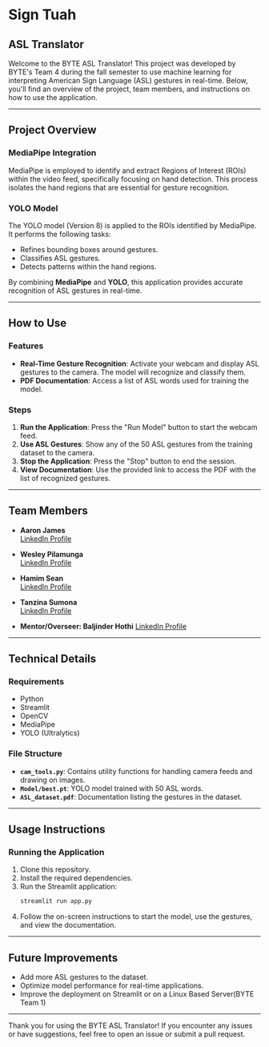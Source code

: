 # Sign Tuah
## ASL Translator


Welcome to the BYTE ASL Translator! This project was developed by BYTE's Team 4 during the fall semester to use machine learning for interpreting American Sign Language (ASL) gestures in real-time. Below, you'll find an overview of the project, team members, and instructions on how to use the application.

---

## **Project Overview**

### **MediaPipe Integration**
MediaPipe is employed to identify and extract Regions of Interest (ROIs) within the video feed, specifically focusing on hand detection. This process isolates the hand regions that are essential for gesture recognition.

### **YOLO Model**
The YOLO model (Version 8) is applied to the ROIs identified by MediaPipe. It performs the following tasks:
- Refines bounding boxes around gestures.
- Classifies ASL gestures.
- Detects patterns within the hand regions.

By combining **MediaPipe** and **YOLO**, this application provides accurate recognition of ASL gestures in real-time.

---

## **How to Use**

### **Features**
- **Real-Time Gesture Recognition**: Activate your webcam and display ASL gestures to the camera. The model will recognize and classify them.
- **PDF Documentation**: Access a list of ASL words used for training the model.

### **Steps**
1. **Run the Application**: Press the "Run Model" button to start the webcam feed.
2. **Use ASL Gestures**: Show any of the 50 ASL gestures from the training dataset to the camera.
3. **Stop the Application**: Press the "Stop" button to end the session.
4. **View Documentation**: Use the provided link to access the PDF with the list of recognized gestures.

---

## **Team Members**
- **Aaron James**  
  [LinkedIn Profile](https://www.linkedin.com/in/jamesa329/?utm_source=share&utm_campaign=share_via&utm_content=profile&utm_medium=android_app)

- **Wesley Pilamunga**  
  [LinkedIn Profile](https://www.linkedin.com/in/wesley-pilamunga-911785295/?utm_source=share&utm_campaign=share_via&utm_content=profile&utm_medium=ios_app)

- **Hamim Sean**  
  [LinkedIn Profile](https://www.linkedin.com/in/hamim-seam-07276128a/)

- **Tanzina Sumona**  
  [LinkedIn Profile](https://www.linkedin.com/in/tanzina-sumona-7aa932225/)

- **Mentor/Overseer: Baljinder Hothi**
  [LinkedIn Profile](https://www.linkedin.com/in/baljinder-hothi/)

---

## **Technical Details**

### **Requirements**
- Python
- Streamlit
- OpenCV
- MediaPipe
- YOLO (Ultralytics)

### **File Structure**
- **`cam_tools.py`**: Contains utility functions for handling camera feeds and drawing on images.
- **`Model/best.pt`**: YOLO model trained with 50 ASL words.
- **`ASL_dataset.pdf`**: Documentation listing the gestures in the dataset.

---

## **Usage Instructions**
### Running the Application
1. Clone this repository.
2. Install the required dependencies.
3. Run the Streamlit application:
   ```bash
   streamlit run app.py
   ```
4. Follow the on-screen instructions to start the model, use the gestures, and view the documentation.

---

## **Future Improvements**
- Add more ASL gestures to the dataset.
- Optimize model performance for real-time applications.
- Improve the deployment on Streamlit or on a Linux Based Server(BYTE Team 1)

---

Thank you for using the BYTE ASL Translator! If you encounter any issues or have suggestions, feel free to open an issue or submit a pull request.
